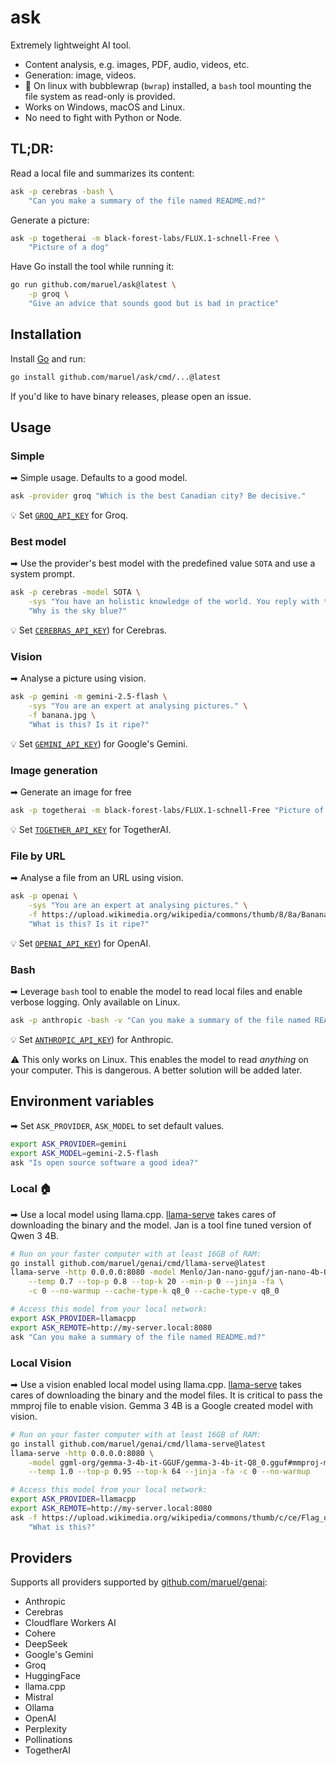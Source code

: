 # ask

Extremely lightweight AI tool.

- Content analysis, e.g. images, PDF, audio, videos, etc.
- Generation: image, videos.
- 🦸 On linux with bubblewrap (`bwrap`) installed, a `bash` tool mounting the file system as read-only is
  provided.
- Works on Windows, macOS and Linux.
- No need to fight with Python or Node.


## TL;DR:

Read a local file and summarizes its content:

```bash
ask -p cerebras -bash \
    "Can you make a summary of the file named README.md?"
```

Generate a picture:

```bash
ask -p togetherai -m black-forest-labs/FLUX.1-schnell-Free \
    "Picture of a dog"
```

Have Go install the tool while running it:

```bash
go run github.com/maruel/ask@latest \
    -p groq \
    "Give an advice that sounds good but is bad in practice"
```


## Installation

Install [Go](https://go.dev/dl) and run:

```bash
go install github.com/maruel/ask/cmd/...@latest
```

If you'd like to have binary releases, please open an issue.


## Usage


### Simple

➡ Simple usage. Defaults to a good model.

```bash
ask -provider groq "Which is the best Canadian city? Be decisive."
```

💡 Set [`GROQ_API_KEY`](https://console.groq.com/keys) for Groq.


### Best model

➡ Use the provider's best model with the predefined value `SOTA` and use a system prompt.

```bash
ask -p cerebras -model SOTA \
    -sys "You have an holistic knowledge of the world. You reply with the style of William Zinsser and the wit of Dorothy Parker." \
    "Why is the sky blue?"
```

💡 Set [`CEREBRAS_API_KEY`](https://cloud.cerebras.ai/platform/)) for Cerebras.


### Vision

➡ Analyse a picture using vision.

```bash
ask -p gemini -m gemini-2.5-flash \
    -sys "You are an expert at analysing pictures." \
    -f banana.jpg \
    "What is this? Is it ripe?"
```

💡 Set [`GEMINI_API_KEY`](https://aistudio.google.com/apikey)) for Google's Gemini.


### Image generation

➡ Generate an image for free

```bash
ask -p togetherai -m black-forest-labs/FLUX.1-schnell-Free "Picture of a dog"
```

💡 Set [`TOGETHER_API_KEY`](https://api.together.ai/settings/api-keys) for TogetherAI.


### File by URL

➡ Analyse a file from an URL using vision.

```bash
ask -p openai \
    -sys "You are an expert at analysing pictures." \
    -f https://upload.wikimedia.org/wikipedia/commons/thumb/8/8a/Banana-Single.jpg/330px-Banana-Single.jpg \
    "What is this? Is it ripe?"
```

💡 Set [`OPENAI_API_KEY`](https://platform.openai.com/settings/organization/api-keys)) for OpenAI.


### Bash

➡ Leverage `bash` tool to enable the model to read local files and enable verbose logging. Only available on Linux.

```bash
ask -p anthropic -bash -v "Can you make a summary of the file named README.md?"
```

💡 Set [`ANTHROPIC_API_KEY`](https://console.anthropic.com/settings/keys)) for Anthropic.

⚠ This only works on Linux. This enables the model to read *anything* on your computer. This is dangerous. A
better solution will be added later.


## Environment variables

➡ Set `ASK_PROVIDER`, `ASK_MODEL` to set default values.

```bash
export ASK_PROVIDER=gemini
export ASK_MODEL=gemini-2.5-flash
ask "Is open source software a good idea?"
```


### Local 🏠️

➡ Use a local model using llama.cpp. [llama-serve](https://github.com/maruel/genai/tree/main/cmd/llama-serve)
takes cares of downloading the binary and the model. Jan is a tool fine tuned version of Qwen 3 4B.

```bash
# Run on your faster computer with at least 16GB of RAM:
go install github.com/maruel/genai/cmd/llama-serve@latest
llama-serve -http 0.0.0.0:8080 -model Menlo/Jan-nano-gguf/jan-nano-4b-Q8_0.gguf -- \
	--temp 0.7 --top-p 0.8 --top-k 20 --min-p 0 --jinja -fa \
    -c 0 --no-warmup --cache-type-k q8_0 --cache-type-v q8_0

# Access this model from your local network:
export ASK_PROVIDER=llamacpp
export ASK_REMOTE=http://my-server.local:8080
ask "Can you make a summary of the file named README.md?"
```

### Local Vision

➡ Use a vision enabled local model using llama.cpp.
[llama-serve](https://github.com/maruel/genai/tree/main/cmd/llama-serve) takes cares of downloading the binary
and the model files. It is critical to pass the mmproj file to enable vision. Gemma 3 4B is a Google created
model with vision.

```bash
# Run on your faster computer with at least 16GB of RAM:
go install github.com/maruel/genai/cmd/llama-serve@latest
llama-serve -http 0.0.0.0:8080 \
    -model ggml-org/gemma-3-4b-it-GGUF/gemma-3-4b-it-Q8_0.gguf#mmproj-model-f16.gguf -- \
    --temp 1.0 --top-p 0.95 --top-k 64 --jinja -fa -c 0 --no-warmup

# Access this model from your local network:
export ASK_PROVIDER=llamacpp
export ASK_REMOTE=http://my-server.local:8080
ask -f https://upload.wikimedia.org/wikipedia/commons/thumb/c/ce/Flag_of_Iceland.svg/330px-Flag_of_Iceland.svg.png \
    "What is this?"
```


## Providers

Supports all providers supported by [github.com/maruel/genai](https://github.com/maruel/genai):
- Anthropic
- Cerebras
- Cloudflare Workers AI
- Cohere
- DeepSeek
- Google's Gemini
- Groq
- HuggingFace
- llama.cpp
- Mistral
- Ollama
- OpenAI
- Perplexity
- Pollinations
- TogetherAI
